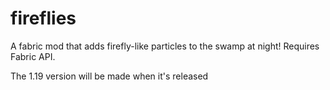 # fireflies
A fabric mod that adds firefly-like particles to the swamp at night!
Requires Fabric API.

The 1.19 version will be made when it's released
